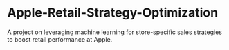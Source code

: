 # Apple-Retail-Strategy-Optimization
A project on leveraging machine learning for store-specific sales strategies to boost retail performance at Apple.
